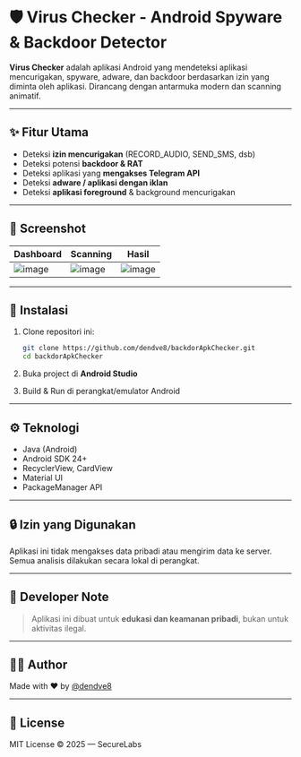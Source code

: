 # 🛡️ Virus Checker - Android Spyware & Backdoor Detector

**Virus Checker** adalah aplikasi Android yang mendeteksi aplikasi mencurigakan, spyware, adware, dan backdoor berdasarkan izin yang diminta oleh aplikasi. Dirancang dengan antarmuka modern dan scanning animatif.

---

## ✨ Fitur Utama

- Deteksi **izin mencurigakan** (RECORD_AUDIO, SEND_SMS, dsb)
- Deteksi potensi **backdoor & RAT**
- Deteksi aplikasi yang **mengakses Telegram API**
- Deteksi **adware / aplikasi dengan iklan**
- Deteksi **aplikasi foreground** & background mencurigakan


---

## 📱 Screenshot

| Dashboard | Scanning | Hasil |
|-----------|----------|-------|
|![image](https://github.com/user-attachments/assets/b262bb25-3f23-4fb7-91af-08785a1e7211)|![image](https://github.com/user-attachments/assets/631dfe02-7253-4b69-9db7-4fb0f988e0ce)|![image](https://github.com/user-attachments/assets/80655964-8fb5-4f00-ab18-e7014099eaa4)|

---

## 🚀 Instalasi

1. Clone repositori ini:
   ```bash
   git clone https://github.com/dendve8/backdorApkChecker.git
   cd backdorApkChecker
   ```

2. Buka project di **Android Studio**

3. Build & Run di perangkat/emulator Android

---

## ⚙️ Teknologi

- Java (Android)
- Android SDK 24+
- RecyclerView, CardView
- Material UI
- PackageManager API

---

## 🔒 Izin yang Digunakan

Aplikasi ini tidak mengakses data pribadi atau mengirim data ke server. Semua analisis dilakukan secara lokal di perangkat.

---

## 🧠 Developer Note

> Aplikasi ini dibuat untuk **edukasi dan keamanan pribadi**, bukan untuk aktivitas ilegal.

---

## 👨‍💻 Author

Made with ❤️ by [@dendve8](https://github.com/dendve8/)

---

## 📄 License

MIT License © 2025 — SecureLabs


